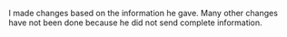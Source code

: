 I made changes based on the information he gave. Many other changes have not been done because he did not send complete information.
